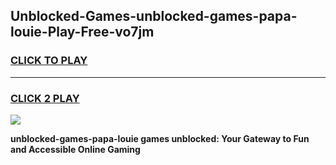 
## Unblocked-Games-unblocked-games-papa-louie-Play-Free-vo7jm
<h3>
<a href="https://premium76.site?title=unblocked-games-papa-louie&ref=17A">CLICK TO PLAY</a></h3>
<hr>

<h3>
<a href="https://premium76.site?title=unblocked-games-papa-louie&ref=17A">CLICK 2 PLAY</a>
  
</h3>

<a href="https://premium76.site?title=unblocked-games-papa-louie&ref=17A"><img src="https://clearcache.store/games.png"></a>


**unblocked-games-papa-louie games unblocked: Your Gateway to Fun and Accessible Online Gaming**
